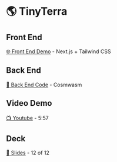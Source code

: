 # 🌎 TinyTerra

## Front End

[🌐 Front End Demo](https://tinyterra.vercel.app) - Next.js + Tailwind CSS

## Back End

[🤖 Back End Code](https://github.com/tokencloud/prototype/tree/main/backend) - Cosmwasm

## Video Demo

[📺 Youtube](https://www.youtube.com/watch?v=jsBOjQjJWmo) - 5:57

## Deck

[📣 Slides](https://bit.ly/3BMZdsE) - 12 of 12
